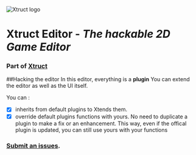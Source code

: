 ![Xtruct logo](https://cdn.discordapp.com/attachments/276347001980059659/276752307020890113/xtruct-logo2-1.png)
# Xtruct Editor - *The hackable 2D Game Editor*
### Part of [Xtruct](https://github.com/Xtruct/Xtruct)


##Hacking the editor
In this editor, everything is a **plugin**
You can extend the editor as well as the UI itself.

You can :

- [x] inherits from default plugins to Xtends them.
- [x] override default plugins functions with yours. No need to duplicate a plugin to make a fix or an enhancement.
This way, even if the offical plugin is updated, you can still use yours with your functions

### [Submit an issues](https://github.com/Xtruct/Editor/issues).
